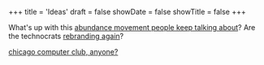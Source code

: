 +++
title = 'Ideas'
draft = false
showDate = false
showTitle = false
+++

What's up with this [abundance movement people keep talking about](https://www.nytimes.com/2022/05/29/opinion/biden-liberalism-infrastructure-building.html)? Are the technocrats [rebranding again](https://en.wikipedia.org/wiki/Technocracy_movement)?

[chicago computer club, anyone?](https://startacomputer.club/)
